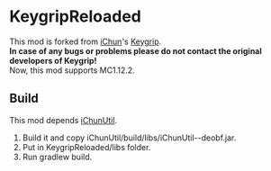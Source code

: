 # KeygripReloaded
This mod is forked from [iChun](https://www.curseforge.com/members/ohaiichun/projects)'s [Keygrip](https://www.curseforge.com/minecraft/mc-mods/keygrip-mocap-mod).  
__In case of any bugs or problems please do not contact the original developers of Keygrip!__  
Now, this mod supports MC1.12.2.  

## Build
This mod depends [iChunUtil](https://github.com/iChun/iChunUtil).  
1. Build it and copy iChunUtil/build/libs/iChunUtil--deobf.jar.  
2. Put in KeygripReloaded/libs folder.
3. Run gradlew build.